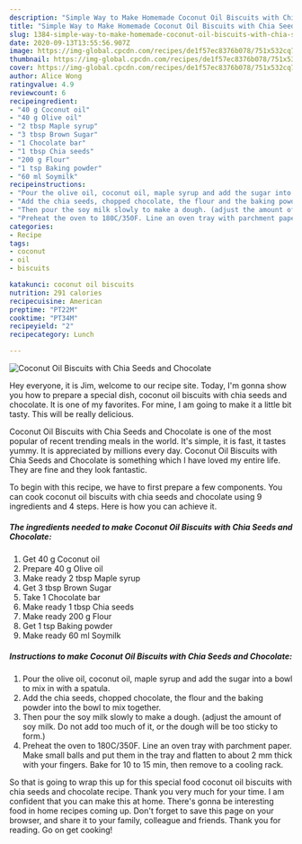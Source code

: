 ```yaml
---
description: "Simple Way to Make Homemade Coconut Oil Biscuits with Chia Seeds and Chocolate"
title: "Simple Way to Make Homemade Coconut Oil Biscuits with Chia Seeds and Chocolate"
slug: 1384-simple-way-to-make-homemade-coconut-oil-biscuits-with-chia-seeds-and-chocolate
date: 2020-09-13T13:55:56.907Z
image: https://img-global.cpcdn.com/recipes/de1f57ec8376b078/751x532cq70/coconut-oil-biscuits-with-chia-seeds-and-chocolate-recipe-main-photo.jpg
thumbnail: https://img-global.cpcdn.com/recipes/de1f57ec8376b078/751x532cq70/coconut-oil-biscuits-with-chia-seeds-and-chocolate-recipe-main-photo.jpg
cover: https://img-global.cpcdn.com/recipes/de1f57ec8376b078/751x532cq70/coconut-oil-biscuits-with-chia-seeds-and-chocolate-recipe-main-photo.jpg
author: Alice Wong
ratingvalue: 4.9
reviewcount: 6
recipeingredient:
- "40 g Coconut oil"
- "40 g Olive oil"
- "2 tbsp Maple syrup"
- "3 tbsp Brown Sugar"
- "1 Chocolate bar"
- "1 tbsp Chia seeds"
- "200 g Flour"
- "1 tsp Baking powder"
- "60 ml Soymilk"
recipeinstructions:
- "Pour the olive oil, coconut oil, maple syrup and add the sugar into a bowl to mix in with a spatula."
- "Add the chia seeds, chopped chocolate, the flour and the baking powder into the bowl to mix together."
- "Then pour the soy milk slowly to make a dough. (adjust the amount of soy milk. Do not add too much of it, or the dough will be too sticky to form.)"
- "Preheat the oven to 180C/350F. Line an oven tray with parchment paper. Make small balls and put them in the tray and flatten to about 2 mm thick with your fingers. Bake for 10 to 15 min, then remove to a cooling rack."
categories:
- Recipe
tags:
- coconut
- oil
- biscuits

katakunci: coconut oil biscuits 
nutrition: 291 calories
recipecuisine: American
preptime: "PT22M"
cooktime: "PT34M"
recipeyield: "2"
recipecategory: Lunch

---
```



![Coconut Oil Biscuits with Chia Seeds and Chocolate](https://img-global.cpcdn.com/recipes/de1f57ec8376b078/751x532cq70/coconut-oil-biscuits-with-chia-seeds-and-chocolate-recipe-main-photo.jpg)

Hey everyone, it is Jim, welcome to our recipe site. Today, I'm gonna show you how to prepare a special dish, coconut oil biscuits with chia seeds and chocolate. It is one of my favorites. For mine, I am going to make it a little bit tasty. This will be really delicious.

Coconut Oil Biscuits with Chia Seeds and Chocolate is one of the most popular of recent trending meals in the world. It's simple, it is fast, it tastes yummy. It is appreciated by millions every day. Coconut Oil Biscuits with Chia Seeds and Chocolate is something which I have loved my entire life. They are fine and they look fantastic.




To begin with this recipe, we have to first prepare a few components. You can cook coconut oil biscuits with chia seeds and chocolate using 9 ingredients and 4 steps. Here is how you can achieve it.

<!--inarticleads1-->

##### The ingredients needed to make Coconut Oil Biscuits with Chia Seeds and Chocolate:

1. Get 40 g Coconut oil
1. Prepare 40 g Olive oil
1. Make ready 2 tbsp Maple syrup
1. Get 3 tbsp Brown Sugar
1. Take 1 Chocolate bar
1. Make ready 1 tbsp Chia seeds
1. Make ready 200 g Flour
1. Get 1 tsp Baking powder
1. Make ready 60 ml Soymilk




<!--inarticleads2-->

##### Instructions to make Coconut Oil Biscuits with Chia Seeds and Chocolate:

1. Pour the olive oil, coconut oil, maple syrup and add the sugar into a bowl to mix in with a spatula.
1. Add the chia seeds, chopped chocolate, the flour and the baking powder into the bowl to mix together.
1. Then pour the soy milk slowly to make a dough. (adjust the amount of soy milk. Do not add too much of it, or the dough will be too sticky to form.)
1. Preheat the oven to 180C/350F. Line an oven tray with parchment paper. Make small balls and put them in the tray and flatten to about 2 mm thick with your fingers. Bake for 10 to 15 min, then remove to a cooling rack.




So that is going to wrap this up for this special food coconut oil biscuits with chia seeds and chocolate recipe. Thank you very much for your time. I am confident that you can make this at home. There's gonna be interesting food in home recipes coming up. Don't forget to save this page on your browser, and share it to your family, colleague and friends. Thank you for reading. Go on get cooking!
